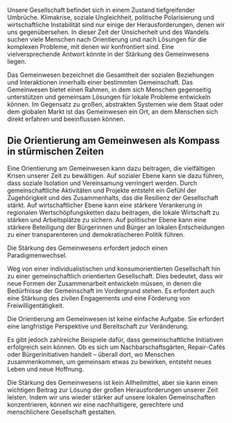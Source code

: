 Unsere Gesellschaft befindet sich in einem Zustand tiefgreifender Umbrüche. Klimakrise, soziale Ungleichheit, politische Polarisierung und wirtschaftliche Instabilität sind nur einige der Herausforderungen, denen wir uns gegenübersehen. In dieser Zeit der Unsicherheit und des Wandels suchen viele Menschen nach Orientierung und nach Lösungen für die komplexen Probleme, mit denen wir konfrontiert sind. Eine vielversprechende Antwort könnte in der Stärkung des Gemeinwesens liegen.

Das Gemeinwesen bezeichnet die Gesamtheit der sozialen Beziehungen und Interaktionen innerhalb einer bestimmten Gemeinschaft. Das Gemeinwesen bietet einen Rahmen, in dem sich Menschen gegenseitig unterstützen und gemeinsam Lösungen für lokale Probleme entwickeln können. Im Gegensatz zu großen, abstrakten Systemen wie dem Staat oder dem globalen Markt ist das Gemeinwesen ein Ort, an dem Menschen sich direkt erfahren und beeinflussen können.

## **Die Orientierung am Gemeinwesen als Kompass in stürmischen Zeiten**

Eine Orientierung am Gemeinwesen kann dazu beitragen, die vielfältigen Krisen unserer Zeit zu bewältigen. Auf sozialer Ebene kann sie dazu führen, dass soziale Isolation und Vereinsamung verringert werden. Durch gemeinschaftliche Aktivitäten und Projekte entsteht ein Gefühl der Zugehörigkeit und des Zusammenhalts, das die Resilienz der Gesellschaft stärkt. Auf wirtschaftlicher Ebene kann eine stärkere Verankerung in regionalen Wertschöpfungsketten dazu beitragen, die lokale Wirtschaft zu stärken und Arbeitsplätze zu sichern. Auf politischer Ebene kann eine stärkere Beteiligung der Bürgerinnen und Bürger an lokalen Entscheidungen zu einer transparenteren und demokratischeren Politik führen.

Die Stärkung des Gemeinwesens erfordert jedoch einen Paradigmenwechsel. 

Weg von einer individualistischen und konsumorientierten Gesellschaft hin zu einer gemeinschaftlich orientierten Gesellschaft. Dies bedeutet, dass wir neue Formen der Zusammenarbeit entwickeln müssen, in denen die Bedürfnisse der Gemeinschaft im Vordergrund stehen. Es erfordert auch eine Stärkung des zivilen Engagements und eine Förderung von Freiwilligentätigkeit.

Die Orientierung am Gemeinwesen ist keine einfache Aufgabe. Sie erfordert eine langfristige Perspektive und Bereitschaft zur Veränderung. 

Es gibt jedoch zahlreiche Beispiele dafür, dass gemeinschaftliche Initiativen erfolgreich sein können. Ob es sich um Nachbarschaftsgärten, Repair-Cafés oder Bürgerinitiativen handelt – überall dort, wo Menschen zusammenkommen, um gemeinsam etwas zu bewirken, entsteht neues Leben und neue Hoffnung.

Die Stärkung des Gemeinwesens ist kein Allheilmittel, aber sie kann einen wichtigen Beitrag zur Lösung der großen Herausforderungen unserer Zeit leisten. Indem wir uns wieder stärker auf unsere lokalen Gemeinschaften konzentrieren, können wir eine nachhaltigere, gerechtere und menschlichere Gesellschaft gestalten.

